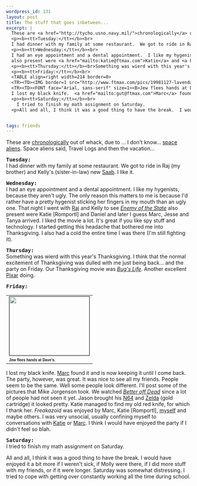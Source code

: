 ```yaml
--- 
wordpress_id: 131
layout: post
title: The stuff that goes inbetween...
excerpt: |
  These are <a href="http://tycho.usno.navy.mil/">chronologically</a> out of whack, due to ... I don't know... <a href="http://dir.yahoo.com/Recreation/Games/Video_Games/Classic_Arcade_Games/Titles/Space_Invaders/">space aliens</a>.  Space aliens said, Travel Logs and then the vacation...
  <p><b><tt>Tuesday:</tt></b><br>
  I had dinner with my family at some restaurant.  We got to ride in Raj (my brother) and Kelly's (sister-in-law) new <a href="http://www.saab.com/">Saab</a>.  I like it.  
  <p><b><tt>Wednesday:</tt></b><br>
  I had an eye appointment and a dental appointment.  I like my hygenists, because they aren't ugly.  The only reason this matters to me is because I'd rather have a pretty hygenist sticking her fingers in my mouth than an ugly one.  That night I went with <a href="mailto:dash@mninter.net">Raj</a> and Kelly to see <i><a href="http://www.movies.com/eos/">Enemy of the State</a></i>
  also present were <a href="mailto:katie@ftmax.com">Katie</a> and <a href="mailto:dlavenda@yahoo.com">Daniel</a> and later I guess <a href="mailto:tenchi@ftmax.com">Marc</a>, <a href="mailto:jesse@ftmax.com">Jesse</a> and <a href="http://umn.edu/~zhux0045/">Tanya</a> arrived.  I liked the movie a lot.  It's great if you like spy stuff and technology.  I started getting this headache that bothered me into Thanksgiving.  I also had a cold the entire time I was there (I'm still fighting it).
  <p><b><tt>Thursday:</tt></b><br>Something was wierd with this year's Thanksgiving.  I think that the normal excitement of Thanksgiving was dulled with me just being back... and the party on Friday.  Our Thanksgiving movie was <i><a href="http://www.disney.com/DisneyPictures/bugslife/">Bug's Life</a></i>.  Another excellent <a href="http://www.pixar.com/">Pixar</a> doing.
  <p><b><tt>Friday:</tt></b><br>
  <TABLE align=right width=214 border=0>
  <TR><TD><IMG border=1 src="http://www.ftmax.com/pics/19981127-lavenda.jpg" width=218 height=160></TD></TR>
  <TR><TD><FONT face="Arial, sans-serif" size=1><B>Jew flees hands at Dave's.</B></FONT></TD></TR></TABLE>
  I lost my black knife.  <a href="mailto:gut@ftmax.com">Marc</a> found it and is now keeping it until I come back.  The party, however, was great.  It was nice to see all my friends.  People seem to be the same.  Well some people look different.  I'll post some of the pictures that <a href="mailto:dalamar@ftmax.com">Mike Jorgenson</a> took.  We watched <i><a href="http://us.imdb.com/Title?Better+Off+Dead...+(1985)">Better off Dead</a></i> since a lot of people had not seen it yet.  Jason brought his <a href="http://www.nintendo.com/">N64</a> and <a href="http://www.zelda64.com/">Zelda</a> (gold cartridge) it looked pretty.  <a href="mailto:katie@ftmax.com">Katie</a> managed to find my old red knife, for which I thank <a href="mailto:katie@ftmax.com">her</a>.  <i>Freakazoid</i> was enjoyed by <a href="mailto:gut@ftmax.com">Marc</a>, <a href="mailto:katie@ftmax.com">Katie</a>, <a href="http://www.ftmax.com/" target=_self>myself</a> and maybe others.  I was very unsocial, usually confining myself to conversations with <a href="mailto:katie@ftmax.com">Katie</a> or <a href="mailto:gut@ftmax.com">Marc</a>.  I think I would have enjoyed the party if I didn't feel so blah.
  <p><b><tt>Saturday:</tt></b><br>
    I tried to finish my math assignment on Saturday.
  <p>All and all, I think it was a good thing to have the break.  I would have enjoyed it a bit more if I weren't sick, if <a href="mailto:delmonte@ftmax.com">Molly</a> were there, if I did more stuff with my friends, or if it were longer.  Saturday was somewhat distressing.  I tried to cope with getting over constantly working all the time during school.


tags: friends
---
```


These are <a href="http://tycho.usno.navy.mil/">chronologically</a> out of whack, due to ... I don't know... <a href="http://dir.yahoo.com/Recreation/Games/Video_Games/Classic_Arcade_Games/Titles/Space_Invaders/">space aliens</a>.  Space aliens said, Travel Logs and then the vacation...
<p><b><tt>Tuesday:</tt></b><br>
I had dinner with my family at some restaurant.  We got to ride in Raj (my brother) and Kelly's (sister-in-law) new <a href="http://www.saab.com/">Saab</a>.  I like it.  
<p><b><tt>Wednesday:</tt></b><br>
I had an eye appointment and a dental appointment.  I like my hygenists, because they aren't ugly.  The only reason this matters to me is because I'd rather have a pretty hygenist sticking her fingers in my mouth than an ugly one.  That night I went with <a href="mailto:dash@mninter.net">Raj</a> and Kelly to see <i><a href="http://www.movies.com/eos/">Enemy of the State</a></i>
also present were Katie [Romportl] and Daniel and later I guess Marc, Jesse and Tanya arrived.  I liked the movie a lot.  It's great if you like spy stuff and technology.  I started getting this headache that bothered me into Thanksgiving.  I also had a cold the entire time I was there (I'm still fighting it).
<p><b><tt>Thursday:</tt></b><br>Something was wierd with this year's Thanksgiving.  I think that the normal excitement of Thanksgiving was dulled with me just being back... and the party on Friday.  Our Thanksgiving movie was <i><a href="http://www.disney.com/DisneyPictures/bugslife/">Bug's Life</a></i>.  Another excellent <a href="http://www.pixar.com/">Pixar</a> doing.
<p><b><tt>Friday:</tt></b><br>
<TABLE align=right width=214 border=0>
<TR><TD><IMG border=1 src="http://www.ftmax.com/pics/19981127-lavenda.jpg" width=218 height=160></TD></TR>
<TR><TD><FONT face="Arial, sans-serif" size=1><B>Jew flees hands at Dave's.</B></FONT></TD></TR></TABLE>
I lost my black knife.  <a href="mailto:gut@ftmax.com">Marc</a> found it and is now keeping it until I come back.  The party, however, was great.  It was nice to see all my friends.  People seem to be the same.  Well some people look different.  I'll post some of the pictures that Mike Jorgenson took.  We watched <i><a href="http://us.imdb.com/Title?Better+Off+Dead...+(1985)">Better off Dead</a></i> since a lot of people had not seen it yet.  Jason brought his <a href="http://www.nintendo.com/">N64</a> and <a href="http://www.zelda64.com/">Zelda</a> (gold cartridge) it looked pretty.  Katie managed to find my old red knife, for which I thank her.  <i>Freakazoid</i> was enjoyed by Marc, Katie [Romportl], <a href="http://www.ftmax.com/" target=_self>myself</a> and maybe others.  I was very unsocial, usually confining myself to conversations with <a href="mailto:katie@ftmax.com">Katie</a> or <a href="mailto:gut@ftmax.com">Marc</a>.  I think I would have enjoyed the party if I didn't feel so blah.
<p><b><tt>Saturday:</tt></b><br>
  I tried to finish my math assignment on Saturday.
<p>All and all, I think it was a good thing to have the break.  I would have enjoyed it a bit more if I weren't sick, if Molly were there, if I did more stuff with my friends, or if it were longer.  Saturday was somewhat distressing.  I tried to cope with getting over constantly working all the time during school.

